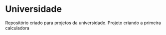 # Universidade
Repositório criado para projetos da universidade.
Projeto criando a primeira calculadora
